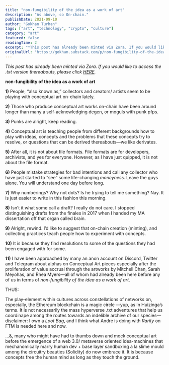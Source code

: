 ```yaml
---
title: "non-fungibility of the idea as a work of art"
description: "As above, so On-chain."
publishDate: 2021-09-10
author: "Gokhan Turhan"
tags: ["art", "technology", "crypto", "culture"]
category: "art"
featured: false
readingTime: 2
excerpt: "*This post has already been minted via Zora. If you would like to access the .txt version thereabouts, please click [HERE](https://zora.co/gokhan/4804).*"
originalUrl: "https://gokhan.substack.com/p/non-fungibility-of-the-idea-as-a"
---
```


*This post has already been minted via Zora. If you would like to access the .txt version thereabouts, please click [HERE](https://zora.co/gokhan/4804).*

**non-fungibility of the idea as a work of art**

**1)** People, “also known as,” collectors and creators/ artists seem to be playing with conceptual art on-chain lately. 

**2)** Those who produce conceptual art works on-chain have been around longer than many a self-acknowledging degen, or moguls with punk pfps.

**3)** Punks are alright, keep reading.

**4)** Conceptual art is teaching people from different backgrounds how to play with ideas, concepts and the problems that these concepts try to resolve, or questions that can be derived thereabouts—we like derivates.

**5)** After all, it is not about file formats. File formats are for developers, archivists, and yes for everyone. However, as I have just quipped, it is not about the file format. 

**6)** People mistake strategies for bad intentions and call any collector who have just started to “see” some life-changing *moneyness*. Leave the guys alone. You will understand one day before long.

**7)** Why numberings? Why not dots? Is he trying to tell me something? Nay. It is just easier to write in this fashion this morning.

**8)** Isn’t it what some call a draft? I really do not care. I stopped distinguishing drafts from the finales in 2017 when I handed my MA dissertation off that organ called brain.

**9)** Alright, rewind. I’d like to suggest that on-chain creation (minting), and collecting practices teach people how to experiment with concepts. 

**10)** It is because they find resolutions to some of the questions they had been engaged with for some. 

**11)** I have been approached by many an anon account on Discord, Twitter and Telegram about alphas on Conceptual Art pieces especially after the proliferation of value accrual through the artworks by Mitchell Chan, Sarah Meyohas, and Rhea Myers—all of whom had already been here before any of us in terms of *non-fungibility of the idea as a work of art*.

THUS:

 The play-element within cultures across constellations of networks on, especially, the Ethereum blockchain is a magic circle —yup, as in Huizinga’s terms. It is not necessarily the mass hyperverse .txt adventures that help us coordinape among the routes towards an indelible archive of our species—disclaimer: I own a *Loot Bag*, and I think what Andre is doing with *Rarity* on FTM is needed here and now.

…&, many who might have had to thumbs down and mock conceptual art before the emergence of a web 3.0/ metaverse oriented idea-machines that mechanomically marry human dev + base layer sandboxing a la slime mould among the circuitry beauties (Solidity) do now embrace it. It is because concepts free the human mind as long as they touch the ground.